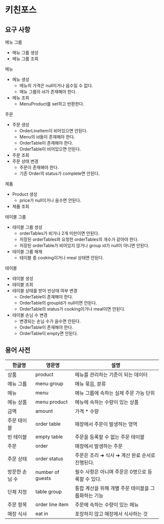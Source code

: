 # 키친포스

## 요구 사항

메뉴 그룹
* 메뉴 그룹 생성
* 메뉴 그룹 조회

메뉴
* 메뉴 생성
  * 메뉴의 가격은 null이거나 음수일 수 없다.
  * 메뉴 그룹의 id가 존재해야 한다.
* 메뉴 조회
  * MenuProduct를 set하고 반환한다.

주문
* 주문 생성
  * OrderLineItem이 비어있으면 안된다.
  * Menu의 id들이 존재해야 한다.
  * OrderTable이 존재해야 한다.
  * OrderTable이 비어있으면 안된다.
* 주문 조회
* 주문 상태 변경
  * 주문이 존재해야 한다.
  * 기존 Order의 status가 complete면 안된다.

제품
* Product 생성
  * price가 null이거나 음수면 안된다.
* 제품 조회

테이블 그룹
* 테이블 그룹 생성
  * orderTables가 비거나 2개 미만이면 안된다.
  * 저장된 orderTables와 요청한 orderTables의 개수가 같아야 한다.
  * 저장된 orderTable가 비어있지 않거나 group id가 null이 아니면 안된다.
* 테이블 그룹 해제
  * 테이블 중 cooking이거나 meal 상태면 안된다.

테이블
* 테이블 생성
* 테이블 조회
* 테이블 상태를 받아 빈상태 여부 변경
  * OrderTable이 존재해야 한다.
  * OrderTable의 groupId가 null이면 안된다.
  * OrderTable의 status가 cooking이거나 meal이면 안된다.
* 테이블 손님 수 변경
  * 변경되는 손님 수가 음수면 안된다.
  * OrderTable이 존재해야 한다.
  * OrderTable이 empty면 안된다.

## 용어 사전

| 한글명 | 영문명 | 설명 |
| --- | --- | --- |
| 상품 | product | 메뉴를 관리하는 기준이 되는 데이터 |
| 메뉴 그룹 | menu group | 메뉴 묶음, 분류 |
| 메뉴 | menu | 메뉴 그룹에 속하는 실제 주문 가능 단위 |
| 메뉴 상품 | menu product | 메뉴에 속하는 수량이 있는 상품 |
| 금액 | amount | 가격 * 수량 |
| 주문 테이블 | order table | 매장에서 주문이 발생하는 영역 |
| 빈 테이블 | empty table | 주문을 등록할 수 없는 주문 테이블 |
| 주문 | order | 매장에서 발생하는 주문 |
| 주문 상태 | order status | 주문은 조리 ➜ 식사 ➜ 계산 완료 순서로 진행된다. |
| 방문한 손님 수 | number of guests | 필수 사항은 아니며 주문은 0명으로 등록할 수 있다. |
| 단체 지정 | table group | 통합 계산을 위해 개별 주문 테이블을 그룹화하는 기능 |
| 주문 항목 | order line item | 주문에 속하는 수량이 있는 메뉴 |
| 매장 식사 | eat in | 포장하지 않고 매장에서 식사하는 것 |

